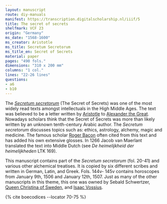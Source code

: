 ```yaml
---
layout: manuscript
route: diy-manuals
manifest: https://transcription.digitalscholarship.nl/iiif/5
title: The secret of secrets
shelfmark: VCF 23
origin: "Germany"
ms_date: "1568-1600"
ms_creator: Aristotle
ms_title: Secretum Secretorum
ms_title_en: Secret of Secrets
material: paper
pages: "490 fols."
dimensions: "310 x 200 mm"
columns: "1 col."
lines: "22-26 lines"
questions:
- a6
- b10
---
```


The [*Secretum secretorum*](https://en.wikipedia.org/wiki/Secretum_Secretorum) (The
Secret of Secrets) was one of the most widely read texts amongst
intellectuals in the High Middle Ages. The text was believed to be a
letter written by [Aristotle](https://en.wikipedia.org/wiki/Aristotle)
to [Alexander the
Great](https://en.wikipedia.org/wiki/Alexander_the_Great). Nowadays
scholars think that the Secret of Secrets was more than likely written
by an unknown tenth-century Arabic author. The *Secretum secretorum*
discusses topics such as: ethics, astrology, alchemy, magic and
medicine. The famous scholar [Roger
Bacon](https://en.wikipedia.org/wiki/Roger_Bacon) often cited from this
text and has added his own extensive glosses. In 1266 Jacob van Maerlant
translated the text into Middle Dutch (see *De heimelijkheid der heimelijkheden* LTK 169).

This manuscript contains part of the *Secretum secretorum* (fol. 20-41)
and various other alchemical treatises. It is copied by six different
scribes and written in German, Latin, and Greek. Fols. 144v- 145v
contains horoscopes from January 9th, 1506 and January 12th, 1507.
Just as many of the other manuscripts in this theme, this one was owned
by Sebald Schwertzer, [Queen Christina of
Sweden](https://en.wikipedia.org/wiki/Christina,_Queen_of_Sweden), and
[Isaac Vossius](https://en.wikipedia.org/wiki/Isaac_Vossius).

{% cite boecodices --locator 70-75 %}